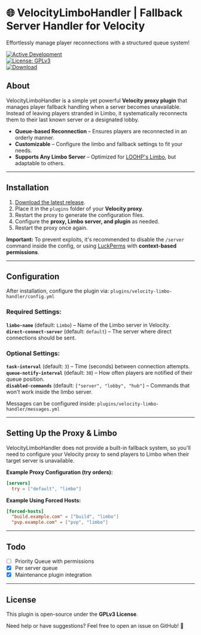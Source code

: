 # 🌐 VelocityLimboHandler | Fallback Server Handler for Velocity  
Effortlessly manage player reconnections with a structured queue system!  

[![Active Development](https://img.shields.io/badge/Maintenance%20Level-Actively%20Developed-brightgreen.svg)](https://gist.github.com/cheerfulstoic/d107229326a01ff0f333a1d3476e068d)  
[![License: GPLv3](https://img.shields.io/badge/License-GPLv3-brightgreen)](https://github.com/AkselGlyholt/velocity-limbo-handler/blob/main/LICENSE)  
[![Download](https://img.shields.io/badge/Download-latest%20release-brightgreen)](https://github.com/AkselGlyholt/velocity-limbo-handler/releases/latest)  

## About
VelocityLimboHandler is a simple yet powerful **Velocity proxy plugin** that manages player fallback handling when a server becomes unavailable. Instead of leaving players stranded in Limbo, it systematically reconnects them to their last known server or a designated lobby.

- **Queue-based Reconnection** – Ensures players are reconnected in an orderly manner.
- **Customizable** – Configure the limbo and fallback settings to fit your needs.
- **Supports Any Limbo Server** – Optimized for [LOOHP's Limbo](https://github.com/LOOHP/Limbo), but adaptable to others.

---

## Installation
1. [Download the latest release](https://github.com/AkselGlyholt/velocity-limbo-handler/releases/latest).
2. Place it in the `plugins` folder of your **Velocity proxy**.
3. Restart the proxy to generate the configuration files.
4. Configure the **proxy, Limbo server, and plugin** as needed.
5. Restart the proxy once again.

**Important:** To prevent exploits, it's recommended to disable the `/server` command inside the config, or using [LuckPerms](https://luckperms.net/) with **context-based permissions**.

---

## Configuration
After installation, configure the plugin via:
`plugins/velocity-limbo-handler/config.yml`

### **Required Settings:**
**`limbo-name`** (default: `Limbo`) – Name of the Limbo server in Velocity.  
**`direct-connect-server`** (default: `default`) – The server where direct connections should be sent.  

### **Optional Settings:**
**`task-interval`** (default: `3`) – Time (seconds) between connection attempts.  
**`queue-notify-interval`** (default: `30`) – How often players are notified of their queue position.  
**`disabled-commands`** (default: `["server", "lobby", "hub"]` – Commands that won't work inside the limbo server.  

Messages can be configured inside:
`plugins/velocity-limbo-handler/messages.yml`

---

## Setting Up the Proxy & Limbo  
VelocityLimboHandler does not provide a built-in fallback system, so you'll need to configure your Velocity proxy to send players to Limbo when their target server is unavailable.

**Example Proxy Configuration (try orders):**
```toml
[servers]
  try = ["default", "limbo"]
```

**Example Using Forced Hosts:**
```toml
[forced-hosts]
  "build.example.com" = ["build", "limbo"]
  "pvp.example.com" = ["pvp", "limbo"]
```

---

## Todo
* [ ] Priority Queue with permissions
* [x] Per server queue
* [x] Maintenance plugin integration

---

## License  
This plugin is open-source under the **GPLv3 License**.

Need help or have suggestions? Feel free to open an issue on GitHub! 🚀
